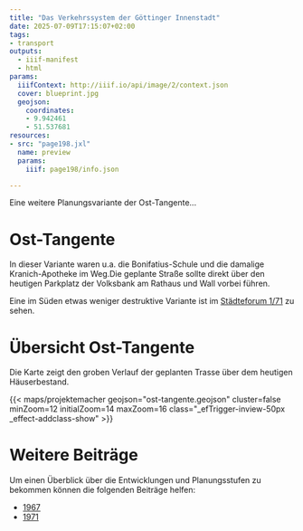 ```yaml
---
title: "Das Verkehrssystem der Göttinger Innenstadt"
date: 2025-07-09T17:15:07+02:00
tags:
- transport
outputs:
  - iiif-manifest
  - html
params:
  iiifContext: http://iiif.io/api/image/2/context.json
  cover: blueprint.jpg
  geojson:
    coordinates:
    - 9.942461
    - 51.537681
resources:
- src: "page198.jxl"
  name: preview
  params:
    iiif: page198/info.json

---
```


Eine weitere Planungsvariante der Ost-Tangente...

<!--more-->

# Ost-Tangente
In dieser Variante waren u.a. die Bonifatius-Schule und die damalige Kranich-Apotheke im Weg.Die geplante Straße sollte direkt über den heutigen Parkplatz der Volksbank am Rathaus und Wall vorbei führen.

Eine im Süden etwas weniger destruktive Variante ist im [Städteforum 1/71](/post/staedte-forum-1-71-goettingen/verkehrsentwicklung) zu sehen.

# Übersicht Ost-Tangente
Die Karte zeigt den groben Verlauf der geplanten Trasse über dem heutigen Häuserbestand.

{{< maps/projektemacher
  geojson="ost-tangente.geojson"
  cluster=false
  minZoom=12
  initialZoom=14
  maxZoom=16
  class="_efTrigger-inview-50px _effect-addclass-show" >}}


# Weitere Beiträge
Um einen Überblick über die Entwicklungen und Planungsstufen zu bekommen können die folgenden Beiträge helfen:
* [1967](/post/bauinformation-nr1-1967/verkehr/)
* [1971](/post/staedte-forum-1-71-goettingen/verkehrsentwicklung/)
